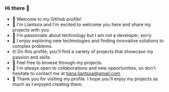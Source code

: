 ### Hi there 👋

- 👋 Welcome to my GitHub profile!
- 🤗 I'm Liantsoa and I'm excited to welcome you here and share my projects with you.
- 🤭 I'm passionate about technology but I am not a developer, sorry
- 🧐 I enjoy exploring new technologies and finding innovative solutions to complex problems.
- 🤓 On this profile, you'll find a variety of projects that showcase my passion and skills.
- 👀 Feel free to browse through my projects.
- 🤙 I'm always open to collaborations and new opportunities, so don't hesitate to contact me at tiana.liantsoa@gmail.com.
- 🙏 Thank you for visiting my profile. I hope you'll enjoy my projects as much as I enjoyed creating them.












